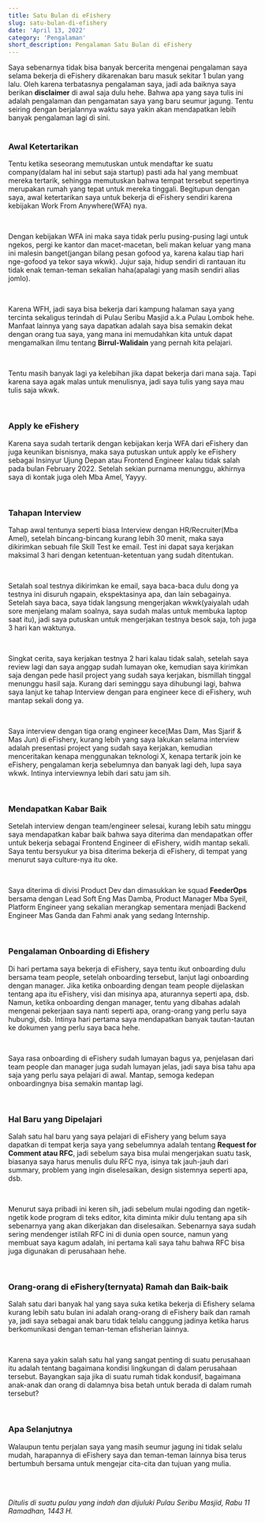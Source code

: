 ```yaml
---
title: Satu Bulan di eFishery
slug: satu-bulan-di-efishery
date: 'April 13, 2022'
category: 'Pengalaman'
short_description: Pengalaman Satu Bulan di eFishery
---
```


Saya sebenarnya tidak bisa banyak bercerita mengenai pengalaman saya selama bekerja di eFishery dikarenakan baru masuk sekitar 1 bulan yang lalu. Oleh karena terbatasnya pengalaman saya, jadi ada baiknya saya berikan **disclaimer** di awal saja dulu hehe. Bahwa apa yang saya tulis ini adalah pengalaman dan pengamatan saya yang baru seumur jagung. Tentu seiring dengan berjalannya waktu saya yakin akan mendapatkan lebih banyak pengalaman lagi di sini.
<br/><br/>

<h3> Awal Ketertarikan </h3>

Tentu ketika seseorang memutuskan untuk mendaftar ke suatu company(dalam hal ini sebut saja startup) pasti ada hal yang membuat mereka tertarik, sehingga memutuskan bahwa tempat tersebut sepertinya merupakan rumah yang tepat untuk mereka tinggali. Begitupun dengan saya, awal ketertarikan saya untuk bekerja di eFishery sendiri karena kebijakan Work From Anywhere(WFA) nya. 

<br/>

Dengan kebijakan WFA ini maka saya tidak perlu pusing-pusing lagi untuk ngekos, pergi ke kantor dan macet-macetan, beli makan keluar yang mana ini malesin banget(jangan bilang pesan gofood ya, karena kalau tiap hari nge-gofood ya tekor saya wkwk). Jujur saja, hidup sendiri di rantauan itu tidak enak teman-teman sekalian haha(apalagi yang masih sendiri alias jomlo).

<br/>

Karena WFH, jadi saya bisa bekerja dari kampung halaman saya yang tercinta sekaligus terindah di Pulau Seribu Masjid a.k.a Pulau Lombok hehe. Manfaat lainnya yang saya dapatkan adalah saya bisa semakin dekat dengan orang tua saya, yang mana ini memudahkan kita untuk dapat mengamalkan ilmu tentang **Birrul-Walidain** yang pernah kita pelajari.

<br/>

Tentu masih banyak lagi ya kelebihan jika dapat bekerja dari mana saja. Tapi karena saya agak malas untuk menulisnya, jadi saya tulis yang saya mau tulis saja wkwk.

<br/>
<h3> Apply ke eFishery </h3>

Karena saya sudah tertarik dengan kebijakan kerja WFA dari eFishery dan juga keunikan bisnisnya, maka saya putuskan untuk apply ke eFishery sebagai Insinyur Ujung Depan atau Frontend Engineer kalau tidak salah pada bulan February 2022. Setelah sekian purnama menunggu, akhirnya saya di kontak juga oleh Mba Amel, Yayyy. 

<br/>

<h3> Tahapan Interview </h3>

Tahap awal tentunya seperti biasa Interview dengan HR/Recruiter(Mba Amel), setelah bincang-bincang kurang lebih 30 menit, maka saya dikirimkan sebuah file Skill Test ke email. Test ini dapat saya kerjakan maksimal 3 hari dengan ketentuan-ketentuan yang sudah ditentukan.

<br/>

Setalah soal testnya dikirimkan ke email, saya baca-baca dulu dong ya testnya ini disuruh ngapain, ekspektasinya apa, dan lain sebagainya. Setelah saya baca, saya tidak langsung mengerjakan wkwk(yaiyalah udah sore menjelang malam soalnya, saya sudah malas untuk membuka laptop saat itu), jadi saya putuskan untuk mengerjakan testnya besok saja, toh juga 3 hari kan waktunya.

<br/>

Singkat cerita, saya kerjakan testnya 2 hari kalau tidak salah, setelah saya review lagi dan saya anggap sudah lumayan oke, kemudian saya kirimkan saja dengan pede hasil project yang sudah saya kerjakan, bismillah tinggal menunggu hasil saja. Kurang dari seminggu saya dihubungi lagi, bahwa saya lanjut ke tahap Interview dengan para engineer kece di eFishery, wuh mantap sekali dong ya.

<br/>

Saya interview dengan tiga orang engineer kece(Mas Dam, Mas Sjarif & Mas Jun) di eFishery, kurang lebih yang saya lakukan selama interview adalah presentasi project yang sudah saya kerjakan, kemudian menceritakan kenapa menggunakan teknologi X, kenapa tertarik join ke eFishery, pengalaman kerja sebelumnya dan banyak lagi deh, lupa saya wkwk. Intinya interviewnya lebih dari satu jam sih.

<br/>

<h3> Mendapatkan Kabar Baik </h3>

Setelah interview dengan team/engineer selesai, kurang lebih satu minggu saya mendapatkan kabar baik bahwa saya diterima dan mendapatkan offer untuk bekerja sebagai Frontend Engineer di eFishery, widih mantap sekali. Saya tentu bersyukur ya bisa diterima bekerja di eFishery, di tempat yang menurut saya culture-nya itu oke.

<br/>

Saya diterima di divisi Product Dev dan dimasukkan ke squad **FeederOps** bersama dengan Lead Soft Eng Mas Damba, Product Manager Mba Syeil, Platform Engineer yang sekalian merangkap sementara menjadi Backend Engineer Mas Ganda dan Fahmi anak yang sedang Internship.

<br/>

<h3> Pengalaman Onboarding di Efishery </h3>

Di hari pertama saya bekerja di eFishery, saya tentu ikut onboarding dulu bersama team people, setelah onboarding tersebut, lanjut lagi onboarding dengan manager. Jika ketika onboarding dengan team people dijelaskan tentang apa itu eFishery, visi dan misinya apa, aturannya seperti apa, dsb. Namun, ketika onboarding dengan manager, tentu yang dibahas adalah mengenai pekerjaan saya nanti seperti apa, orang-orang yang perlu saya hubungi, dsb. Intinya hari pertama saya mendapatkan banyak tautan-tautan ke dokumen yang perlu saya baca hehe.

<br>

Saya rasa onboarding di eFishery sudah lumayan bagus ya, penjelasan dari team people dan manager juga sudah lumayan jelas, jadi saya bisa tahu apa saja yang perlu saya pelajari di awal. Mantap, semoga kedepan onboardingnya bisa semakin mantap lagi.

<br/>

<h3> Hal Baru yang Dipelajari </h3>

Salah satu hal baru yang saya pelajari di eFishery yang belum saya dapatkan di tempat kerja saya yang sebelumnya adalah tentang **Request for Comment atau RFC**, jadi sebelum saya bisa mulai mengerjakan suatu task, biasanya saya harus menulis dulu RFC nya, isinya tak jauh-jauh dari summary, problem yang ingin diselesaikan, design sistemnya seperti apa, dsb.

<br/>

Menurut saya pribadi ini keren sih, jadi sebelum mulai ngoding dan ngetik-ngetik kode program di teks editor, kita diminta mikir dulu tentang apa sih sebenarnya yang akan dikerjakan dan diselesaikan. Sebenarnya saya sudah sering mendenger istilah RFC ini di dunia open source, namun yang membuat saya kagum adalah, ini pertama kali saya tahu bahwa RFC bisa juga digunakan di perusahaan hehe.

<br/>

<h3> Orang-orang di eFishery(ternyata) Ramah dan Baik-baik </h3>

Salah satu dari banyak hal yang saya suka ketika bekerja di Efishery selama kurang lebih satu bulan ini adalah orang-orang di eFishery baik dan ramah ya, jadi saya sebagai anak baru tidak telalu canggung jadinya ketika harus berkomunikasi dengan teman-teman efisherian lainnya.

<br/>

Karena saya yakin salah satu hal yang sangat penting di suatu perusahaan itu adalah tentang bagaimana kondisi lingkungan di dalam perusahaan tersebut. Bayangkan saja jika di suatu rumah tidak kondusif, bagaimana anak-anak dan orang di dalamnya bisa betah untuk berada di dalam rumah tersebut?

<br/>

<h3> Apa Selanjutnya </h3>

Walaupun tentu perjalan saya yang masih seumur jagung ini tidak selalu mudah, harapannya di eFishery saya dan teman-teman lainnya bisa terus bertumbuh bersama untuk mengejar cita-cita dan tujuan yang mulia.

<br/><br/>

*Ditulis di suatu pulau yang indah dan dijuluki Pulau Seribu Masjid, Rabu 11 Ramadhan, 1443 H.*

<br/>